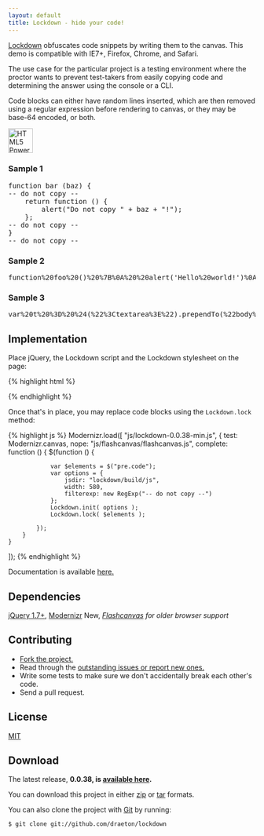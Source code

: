 ```yaml
---
layout: default
title: Lockdown - hide your code!
---
```


<link rel="stylesheet" href="http://draeton.github.com/lockdown/lockdown/build/css/lockdown-0.0.38-min.css">

<section id="main" role="main">

[Lockdown](http://github.com/draeton/lockdown) obfuscates code snippets 
by writing them to the canvas. This demo is compatible with IE7+, Firefox, Chrome,
and Safari.

The use case for the particular project is a testing environment where the
proctor wants to prevent test-takers from easily copying code and determining the 
answer using the console or a CLI.

Code blocks can either have random lines inserted, which are then removed using
a regular expression before rendering to canvas, or they may be base-64 encoded,
or both.

<a href="http://www.w3.org/html/logo/"><img src="http://www.w3.org/html/logo/badge/html5-badge-h-css3-graphics.png" height="50" alt="HTML5 Powered with CSS3 / Styling, and Graphics" title="HTML5 Powered with CSS3 / Styling, and Graphics"></a>

<!-- code examples -->
### Sample 1

<pre class="code">
function bar (baz) {
-- do not copy --
    return function () {
        alert("Do not copy " + baz + "!");
    };
-- do not copy --
}
-- do not copy --
</pre>

### Sample 2

<pre class="code base64">
function%20foo%20()%20%7B%0A%20%20alert('Hello%20world!')%0A%7D
</pre>

### Sample 3

<pre class="code base64">
var%20t%20%3D%20%24(%22%3Ctextarea%3E%22).prependTo(%22body%22)%3B%0Avar%20b%20%3D%20%24(%22%3Cbutton%3Eclick%20to%20encode%3C%2Fbutton%3E%22).click(function%20()%20%7B%0A%20%20var%20val%20%3D%20t.val()%3B%0A%20%20if%20(val)%20%7B%0A%20%20%20%20t.val(encodeURIComponent(val))%3B%0A%20%20%7D%0A%7D).insertBefore(t)%3B%0A%24(%22%3Cbr%3E%22).insertBefore(t)%3B
</pre>
<!-- end code examples -->
    

## Implementation

Place jQuery, the Lockdown script and the Lockdown stylesheet on the page:

{% highlight html %}
<link rel="stylesheet" href="css/lockdown-0.0.38-min.css">

<script src="js/jquery-1.7.1.min.js"></script>
<script src="js/modernizr-2.0.6.min.js"></script>
<script src="js/lockdown-0.0.38-min.js"></script>
{% endhighlight %}

Once that's in place, you may replace code blocks using the `Lockdown.lock` method:

{% highlight js %}
Modernizr.load([
    "js/lockdown-0.0.38-min.js",
    {
        test: Modernizr.canvas,
        nope: "js/flashcanvas/flashcanvas.js",
        complete: function () {
            $(function () {
    
                var $elements = $("pre.code");
                var options = {
                    jsdir: "lockdown/build/js",
                    width: 580,
                    filterexp: new RegExp("-- do not copy --")
                };
                Lockdown.init( options );
                Lockdown.lock( $elements );
    
            });
        }
    }
]);
{% endhighlight %}

Documentation is available [here.](http://draeton.github.com/lockdown/lockdown/docs/lockdown.html)
    

## Dependencies

[jQuery 1.7+](http://jquery.com/), [Modernizr](http://www.modernizr.com/) <span class="label success">New</span>, *[Flashcanvas](http://flashcanvas.net/) for older browser support*


## Contributing

* [Fork the project.](https://github.com/draeton/lockdown)
* Read through the [outstanding issues or report new ones.](https://github.com/draeton/lockdown/issues)
* Write some tests to make sure we don't accidentally break each other's code.
* Send a pull request.


## License

[MIT](https://raw.github.com/draeton/lockdown/master/LICENSE)


## Download

The latest release, **0.0.38, is [available here](http://draeton.github.com/lockdown/lockdown/dist/lockdown-0.0.38.zip).**

You can download this project in either [zip](https://github.com/draeton/lockdown/zipball/master) 
or [tar](https://github.com/draeton/lockdown/tarball/master) formats.

You can also clone the project with [Git](http://git-scm.com) by running:

    $ git clone git://github.com/draeton/lockdown

</section>

<script>
Modernizr.load([
    "/lockdown/lockdown/build/js/lockdown-0.0.38-min.js",
    {
        test: Modernizr.canvas,
        nope: "/lockdown/lockdown/build/js/flashcanvas/flashcanvas.js",
        complete: function () {
            $(function () {
    
                var $elements = $("pre.code");
                var options = {
                    jsdir: "lockdown/build/js",
                    width: 580,
                    filterexp: new RegExp("-- do not copy --")
                };
                Lockdown.init( options );
                Lockdown.lock( $elements );
    
            });
        }
    }
]);
</script>